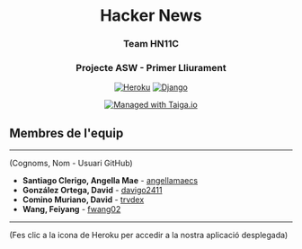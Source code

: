 <div align="center">

# Hacker News
### Team HN11C
### Projecte ASW - Primer Lliurament
[![Heroku](https://img.shields.io/badge/heroku-%23430098.svg?style=for-the-badge&logo=heroku&logoColor=white)](https://projecte-asw-cdd22f32d84c.herokuapp.com)
[![Django](https://img.shields.io/badge/django-%23092E20.svg?style=for-the-badge&logo=django&logoColor=white)](https://www.djangoproject.com/)

[![Managed with Taiga.io](https://img.shields.io/badge/Managed%20with-Taiga-709f14.svg)](https://tree.taiga.io/project/angellamaecs-hn11c-our-nice-hn-project "Managed with Taiga.io")
</div>

## Membres de l'equip
*** 
(Cognoms, Nom - Usuari GitHub)
- **Santiago Clerigo, Angella Mae** - [angellamaecs](https://github.com/angellamaecs)
- **González Ortega, David** - [davigo2411](https://github.com/davigo2411)
- **Comino Muriano, David** - [trvdex](https://github.com/trvdex)
- **Wang, Feiyang** - [fwang02](https://github.com/fwang02)
---
(Fes clic a la icona de Heroku per accedir a la nostra aplicació desplegada)